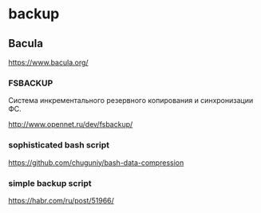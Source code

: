 backup
======
## Bacula

https://www.bacula.org/


### FSBACKUP
Cистема инкрементального резервного копирования и синхронизации ФС.

<http://www.opennet.ru/dev/fsbackup/>


### sophisticated bash script
https://github.com/chuguniy/bash-data-compression

### simple backup script
https://habr.com/ru/post/51966/